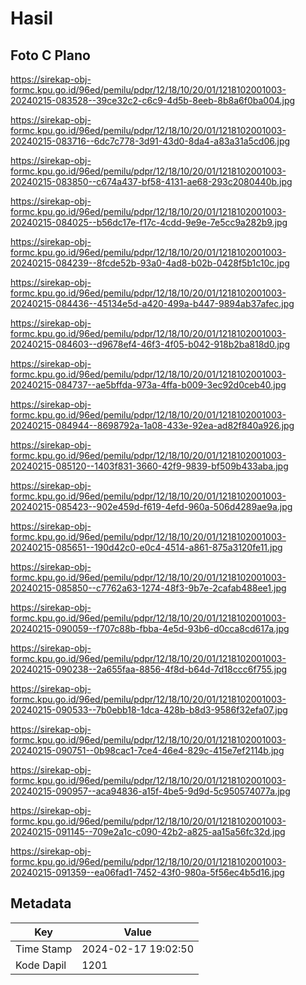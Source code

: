 # Hasil

## Foto C Plano

https://sirekap-obj-formc.kpu.go.id/96ed/pemilu/pdpr/12/18/10/20/01/1218102001003-20240215-083528--39ce32c2-c6c9-4d5b-8eeb-8b8a6f0ba004.jpg

https://sirekap-obj-formc.kpu.go.id/96ed/pemilu/pdpr/12/18/10/20/01/1218102001003-20240215-083716--6dc7c778-3d91-43d0-8da4-a83a31a5cd06.jpg

https://sirekap-obj-formc.kpu.go.id/96ed/pemilu/pdpr/12/18/10/20/01/1218102001003-20240215-083850--c674a437-bf58-4131-ae68-293c2080440b.jpg

https://sirekap-obj-formc.kpu.go.id/96ed/pemilu/pdpr/12/18/10/20/01/1218102001003-20240215-084025--b56dc17e-f17c-4cdd-9e9e-7e5cc9a282b9.jpg

https://sirekap-obj-formc.kpu.go.id/96ed/pemilu/pdpr/12/18/10/20/01/1218102001003-20240215-084239--8fcde52b-93a0-4ad8-b02b-0428f5b1c10c.jpg

https://sirekap-obj-formc.kpu.go.id/96ed/pemilu/pdpr/12/18/10/20/01/1218102001003-20240215-084436--45134e5d-a420-499a-b447-9894ab37afec.jpg

https://sirekap-obj-formc.kpu.go.id/96ed/pemilu/pdpr/12/18/10/20/01/1218102001003-20240215-084603--d9678ef4-46f3-4f05-b042-918b2ba818d0.jpg

https://sirekap-obj-formc.kpu.go.id/96ed/pemilu/pdpr/12/18/10/20/01/1218102001003-20240215-084737--ae5bffda-973a-4ffa-b009-3ec92d0ceb40.jpg

https://sirekap-obj-formc.kpu.go.id/96ed/pemilu/pdpr/12/18/10/20/01/1218102001003-20240215-084944--8698792a-1a08-433e-92ea-ad82f840a926.jpg

https://sirekap-obj-formc.kpu.go.id/96ed/pemilu/pdpr/12/18/10/20/01/1218102001003-20240215-085120--1403f831-3660-42f9-9839-bf509b433aba.jpg

https://sirekap-obj-formc.kpu.go.id/96ed/pemilu/pdpr/12/18/10/20/01/1218102001003-20240215-085423--902e459d-f619-4efd-960a-506d4289ae9a.jpg

https://sirekap-obj-formc.kpu.go.id/96ed/pemilu/pdpr/12/18/10/20/01/1218102001003-20240215-085651--190d42c0-e0c4-4514-a861-875a3120fe11.jpg

https://sirekap-obj-formc.kpu.go.id/96ed/pemilu/pdpr/12/18/10/20/01/1218102001003-20240215-085850--c7762a63-1274-48f3-9b7e-2cafab488ee1.jpg

https://sirekap-obj-formc.kpu.go.id/96ed/pemilu/pdpr/12/18/10/20/01/1218102001003-20240215-090059--f707c88b-fbba-4e5d-93b6-d0cca8cd617a.jpg

https://sirekap-obj-formc.kpu.go.id/96ed/pemilu/pdpr/12/18/10/20/01/1218102001003-20240215-090238--2a655faa-8856-4f8d-b64d-7d18ccc6f755.jpg

https://sirekap-obj-formc.kpu.go.id/96ed/pemilu/pdpr/12/18/10/20/01/1218102001003-20240215-090533--7b0ebb18-1dca-428b-b8d3-9586f32efa07.jpg

https://sirekap-obj-formc.kpu.go.id/96ed/pemilu/pdpr/12/18/10/20/01/1218102001003-20240215-090751--0b98cac1-7ce4-46e4-829c-415e7ef2114b.jpg

https://sirekap-obj-formc.kpu.go.id/96ed/pemilu/pdpr/12/18/10/20/01/1218102001003-20240215-090957--aca94836-a15f-4be5-9d9d-5c950574077a.jpg

https://sirekap-obj-formc.kpu.go.id/96ed/pemilu/pdpr/12/18/10/20/01/1218102001003-20240215-091145--709e2a1c-c090-42b2-a825-aa15a56fc32d.jpg

https://sirekap-obj-formc.kpu.go.id/96ed/pemilu/pdpr/12/18/10/20/01/1218102001003-20240215-091359--ea06fad1-7452-43f0-980a-5f56ec4b5d16.jpg


## Metadata

| Key        | Value               |
| ---------- | ------------------- |
| Time Stamp | 2024-02-17 19:02:50 |
| Kode Dapil | 1201                |



